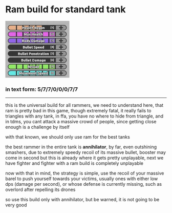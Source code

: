 # Ram build for standard tank
<img src="..\assets\rammertank.jpg" width=200>

### in text form: 5/7/7/0/0/0/7/7

---

this is the universal build for all rammers, we need to understand here, that ram is pretty bad in this game, though extremely fatal, it really fails to triangles with any tank, in ffa, you have no where to hide from triangle, and in tdms, you cant attack a massive crowd of people, since getting close enough is a challenge by itself

with that known, we should only use ram for the best tanks

the best rammer in the entire tank is **annihilator**, by far, even outshining smashers, due to extremely speedy recoil of its massive bullet, booster may come in second but this is already where it gets pretty unplayable, next we have fighter and fighter with a ram build is completely unplayable

now with that in mind, the strategy is simple, use the recoil of your massive barel to push yourself towards your victims, usually ones with either low dps (damage per second), or whose defense is currently missing, such as overlord after repelling its drones

so use this build only with annihilator, but be warned, it is not going to be very good